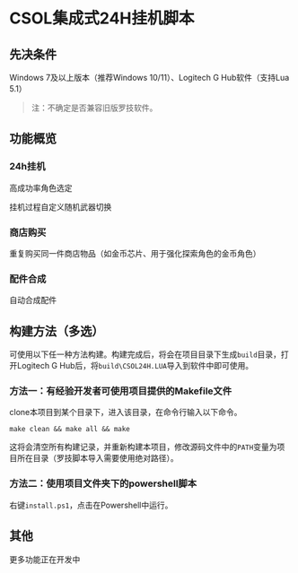 # CSOL集成式24H挂机脚本

## 先决条件

Windows 7及以上版本（推荐Windows 10/11）、Logitech G Hub软件（支持Lua 5.1）

> 注：不确定是否兼容旧版罗技软件。

## 功能概览

### 24h挂机
高成功率角色选定

挂机过程自定义随机武器切换

### 商店购买

重复购买同一件商店物品（如金币芯片、用于强化探索角色的金币角色）

### 配件合成

自动合成配件

## 构建方法（多选）

可使用以下任一种方法构建。构建完成后，将会在项目目录下生成`build`目录，打开Logitech G Hub后，将`build\CSOL24H.LUA`导入到软件中即可使用。

### 方法一：有经验开发者可使用项目提供的Makefile文件

clone本项目到某个目录下，进入该目录，在命令行输入以下命令。

```make
make clean && make all && make
```

这将会清空所有构建记录，并重新构建本项目，修改源码文件中的`PATH`变量为项目所在目录（罗技脚本导入需要使用绝对路径）。

### 方法二：使用项目文件夹下的powershell脚本

右键`install.ps1`，点击在Powershell中运行。

## 其他

更多功能正在开发中